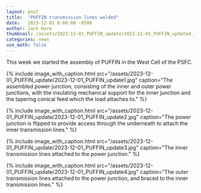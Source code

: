 ```yaml
---
layout: post
title:  "PUFFIN transmission lines welded"
date:   2023-12-01 6:00:00 -0500
author: Jack Hare
thumbnail: /assets/2023-12-01_PUFFIN_update/2023-12-01_PUFFIN_update4.jpg
categories: news
use_math: false
---
```


This week we started the assembly of PUFFIN in the West Cell of the PSFC.

{% include image_with_caption.html 
    src="/assets/2023-12-01_PUFFIN_update/2023-12-01_PUFFIN_update1.jpg"
    caption="The assembled power junction, consisting of the inner and outer power junctions, with the insulating mechanical support for the inner junction and the tapering conical feed which the load attaches to."
%}	

{% include image_with_caption.html 
    src="/assets/2023-12-01_PUFFIN_update/2023-12-01_PUFFIN_update2.jpg"
    caption="The power junction is flipped to provide access through the underneath to attach the inner transmission lines."
%}	

{% include image_with_caption.html 
    src="/assets/2023-12-01_PUFFIN_update/2023-12-01_PUFFIN_update3.jpg"
    caption="The inner transmission lines attached to the power junction."
%}	

{% include image_with_caption.html 
    src="/assets/2023-12-01_PUFFIN_update/2023-12-01_PUFFIN_update4.jpg"
    caption="The outer transmission lines attached to the power junction, and braced to the inner transmission lines."
%}	